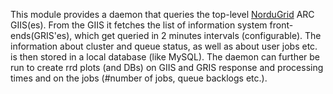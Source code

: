 This module provides a daemon that queries the top-level [NorduGrid](http://en.wikipedia.org/wiki/NorduGrid) ARC GIIS(es). From the GIIS it fetches the list of information system front-ends(GRIS'es), which get queried in 2 minutes intervals (configurable).
The information about cluster and queue status, as well as about user jobs etc. is then stored in a local database (like MySQL). The daemon can further be run to create rrd plots (and DBs) on GIIS and GRIS response and processing times and on the jobs (#number of jobs, queue backlogs etc.).